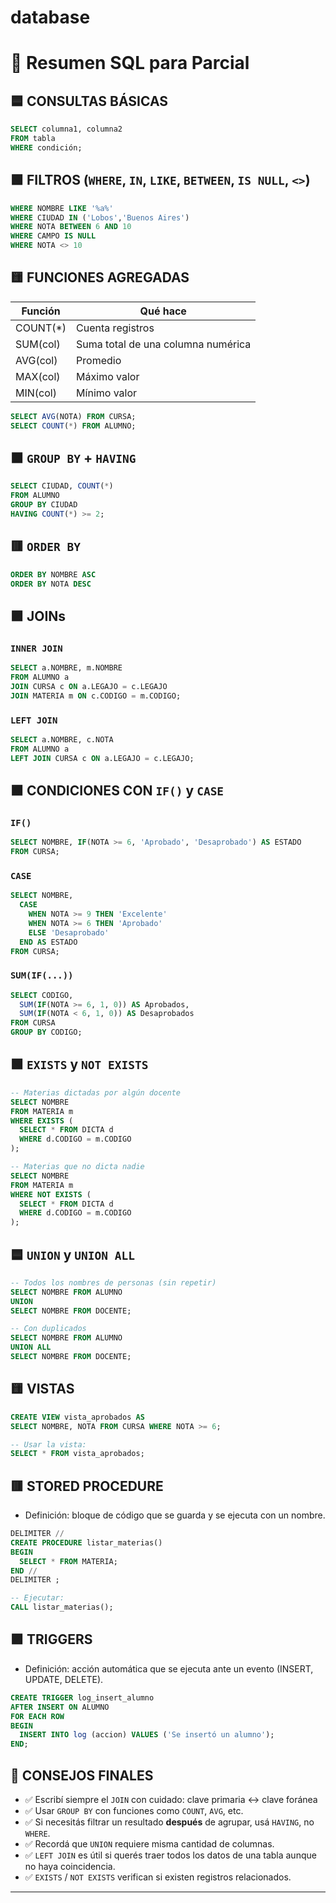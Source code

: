 # database
# 📘 Resumen SQL para Parcial

## 🟦 CONSULTAS BÁSICAS
```sql
SELECT columna1, columna2
FROM tabla
WHERE condición;
```

## 🟩 FILTROS (`WHERE`, `IN`, `LIKE`, `BETWEEN`, `IS NULL`, `<>`)
```sql
WHERE NOMBRE LIKE '%a%'          
WHERE CIUDAD IN ('Lobos','Buenos Aires')  
WHERE NOTA BETWEEN 6 AND 10      
WHERE CAMPO IS NULL              
WHERE NOTA <> 10                 
```

## 🟨 FUNCIONES AGREGADAS

| Función     | Qué hace                             |
|------------|---------------------------------------|
| COUNT(*)   | Cuenta registros                      |
| SUM(col)   | Suma total de una columna numérica    |
| AVG(col)   | Promedio                              |
| MAX(col)   | Máximo valor                          |
| MIN(col)   | Mínimo valor                          |

```sql
SELECT AVG(NOTA) FROM CURSA;
SELECT COUNT(*) FROM ALUMNO;
```

## 🟧 `GROUP BY` + `HAVING`
```sql
SELECT CIUDAD, COUNT(*) 
FROM ALUMNO 
GROUP BY CIUDAD
HAVING COUNT(*) >= 2;
```

## 🟥 `ORDER BY`
```sql
ORDER BY NOMBRE ASC
ORDER BY NOTA DESC
```

## 🟪 JOINs

### `INNER JOIN`
```sql
SELECT a.NOMBRE, m.NOMBRE
FROM ALUMNO a
JOIN CURSA c ON a.LEGAJO = c.LEGAJO
JOIN MATERIA m ON c.CODIGO = m.CODIGO;
```

### `LEFT JOIN`
```sql
SELECT a.NOMBRE, c.NOTA
FROM ALUMNO a
LEFT JOIN CURSA c ON a.LEGAJO = c.LEGAJO;
```

## 🟫 CONDICIONES CON `IF()` y `CASE`

### `IF()`
```sql
SELECT NOMBRE, IF(NOTA >= 6, 'Aprobado', 'Desaprobado') AS ESTADO
FROM CURSA;
```

### `CASE`
```sql
SELECT NOMBRE,
  CASE 
    WHEN NOTA >= 9 THEN 'Excelente'
    WHEN NOTA >= 6 THEN 'Aprobado'
    ELSE 'Desaprobado'
  END AS ESTADO
FROM CURSA;
```

### `SUM(IF(...))`
```sql
SELECT CODIGO,
  SUM(IF(NOTA >= 6, 1, 0)) AS Aprobados,
  SUM(IF(NOTA < 6, 1, 0)) AS Desaprobados
FROM CURSA
GROUP BY CODIGO;
```

## 🟩 `EXISTS` y `NOT EXISTS`
```sql
-- Materias dictadas por algún docente
SELECT NOMBRE 
FROM MATERIA m
WHERE EXISTS (
  SELECT * FROM DICTA d
  WHERE d.CODIGO = m.CODIGO
);

-- Materias que no dicta nadie
SELECT NOMBRE 
FROM MATERIA m
WHERE NOT EXISTS (
  SELECT * FROM DICTA d
  WHERE d.CODIGO = m.CODIGO
);
```

## 🟦 `UNION` y `UNION ALL`
```sql
-- Todos los nombres de personas (sin repetir)
SELECT NOMBRE FROM ALUMNO
UNION
SELECT NOMBRE FROM DOCENTE;

-- Con duplicados
SELECT NOMBRE FROM ALUMNO
UNION ALL
SELECT NOMBRE FROM DOCENTE;
```

## 🟨 VISTAS
```sql
CREATE VIEW vista_aprobados AS
SELECT NOMBRE, NOTA FROM CURSA WHERE NOTA >= 6;

-- Usar la vista:
SELECT * FROM vista_aprobados;
```

## 🟥 STORED PROCEDURE
- Definición: bloque de código que se guarda y se ejecuta con un nombre.
```sql
DELIMITER //
CREATE PROCEDURE listar_materias()
BEGIN
  SELECT * FROM MATERIA;
END //
DELIMITER ;

-- Ejecutar:
CALL listar_materias();
```

## 🟪 TRIGGERS
- Definición: acción automática que se ejecuta ante un evento (INSERT, UPDATE, DELETE).

```sql
CREATE TRIGGER log_insert_alumno
AFTER INSERT ON ALUMNO
FOR EACH ROW
BEGIN
  INSERT INTO log (accion) VALUES ('Se insertó un alumno');
END;
```

## 🧠 CONSEJOS FINALES

- ✅ Escribí siempre el `JOIN` con cuidado: clave primaria ↔ clave foránea  
- ✅ Usar `GROUP BY` con funciones como `COUNT`, `AVG`, etc.  
- ✅ Si necesitás filtrar un resultado **después** de agrupar, usá `HAVING`, no `WHERE`.  
- ✅ Recordá que `UNION` requiere misma cantidad de columnas.  
- ✅ `LEFT JOIN` es útil si querés traer todos los datos de una tabla aunque no haya coincidencia.  
- ✅ `EXISTS` / `NOT EXISTS` verifican si existen registros relacionados.
  

---

